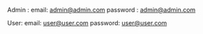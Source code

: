 Admin :
email: admin@admin.com
password : admin@admin.com

User:
email: user@user.com
password: user@user.com
